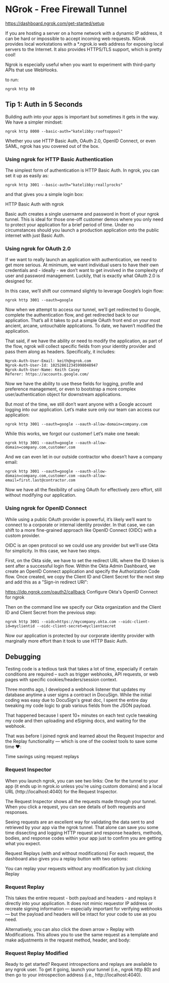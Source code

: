 # NGrok - Free Firewall Tunnel



https://dashboard.ngrok.com/get-started/setup



If you are hosting a server on a home network with a dynamic IP address, it can be hard or impossible to accept incoming web requests. NGrok provides local workstations with a *.ngrok.io web address for exposing local servers to the Internet. It also provides HTTPS/TLS support, which is pretty cool!

Ngrok is especially useful when you want to experiment with third-party APIs that use WebHooks.


to run:
```shell
ngrok http 80
```



## Tip 1: Auth in 5 Seconds
Building auth into your apps is important but sometimes it gets in the way. We have a simpler mindset:

```shell
ngrok http 8000 --basic-auth="katelibby:rooftoppool"
```

Whether you use HTTP Basic Auth, OAuth 2.0, OpenID Connect, or even SAML, ngrok has you covered out of the box. 


### Using ngrok for HTTP Basic Authentication
The simplest form of authentication is HTTP Basic Auth. In ngrok, you can set it up as easily as:

```shell
ngrok http 3001 --basic-auth="katelibby:reallyrocks"
```
and that gives you a simple login box:

HTTP Basic Auth with ngrok

Basic auth creates a single username and password in front of your ngrok tunnel. This is ideal for those one-off customer demos where you only need to protect your application for a brief period of time. Under no circumstances should you launch a production application onto the public internet with just Basic Auth.

### Using ngrok for OAuth 2.0
If we want to really launch an application with authentication, we need to get more serious. At minimum, we want individual users to have their own credentials and - ideally - we don’t want to get involved in the complexity of user and password management. Luckily, that is exactly what OAuth 2.0 is designed for.



In this case, we’ll shift our command slightly to leverage Google’s login flow:
```shell
ngrok http 3001 --oauth=google
```
Now when we attempt to access our tunnel, we’ll get redirected to Google, complete the authentication flow, and get redirected back to our application. That’s all it takes to put a simple OAuth front end on your most ancient, arcane, untouchable applications. To date, we haven’t modified the application.

That said, if we have the ability or need to modify the application, as part of the flow, ngrok will collect specific fields from your identity provider and pass them along as headers. Specifically, it includes:
```text
Ngrok-Auth-User-Email: keith@ngrok.com
Ngrok-Auth-User-Id: 102528612345998048947
Ngrok-Auth-User-Name: Keith Casey
Referer: https://accounts.google.com/
```
Now we have the ability to use these fields for logging, profile and preference management, or even to bootstrap a more complex user/authentication object for downstream applications.

But most of the time, we still don’t want anyone with a Google account logging into our application. Let’s make sure only our team can access our application:

```shell
ngrok http 3001 --oauth=google --oauth-allow-domain=company.com
```
While this works, we forgot our customer! Let’s make one tweak:

```shell
ngrok http 3001 --oauth=google --oauth-allow-domain=company.com,customer.com
```
And we can even let in our outside contractor who doesn’t have a company email:
```shell
ngrok http 3001 --oauth=google --oauth-allow-domain=company.com,customer.com –oauth-allow-email=first.last@contractor.com
```
Now we have all the flexibility of using OAuth for effectively zero effort, still without modifying our application.

### Using ngrok for OpenID Connect
While using a public OAuth provider is powerful, it’s likely we’ll want to connect to a corporate or internal identity provider. In that case, we can shift to a more fine-grained approach like OpenID Connect (OIDC) with a custom provider.

OIDC is an open protocol so we could use any provider but we’ll use Okta for simplicity. In this case, we have two steps.

First, on the Okta side, we have to set the redirect URL where the ID token is sent after a successful login flow. Within the Okta Admin Dashboard, we create an OpenID Connect application and specify the Authorization Code flow. Once created, we copy the Client ID and Client Secret for the next step and add this as a "Sign-in redirect URI":

https://idp.ngrok.com/oauth2/callback
Configure Okta's OpenID Connect for ngrok

Then on the command line we specify our Okta organization and the Client ID and Client Secret from the previous step:
```shell
ngrok http 3001 --oidc=https://mycompany.okta.com --oidc-client-id=myclientid --oidc-client-secret=myclientsecret
```
Now our application is protected by our corporate identity provider with marginally more effort than it took to use HTTP Basic Auth.



## Debugging

Testing code is a tedious task that takes a lot of time, especially if certain conditions are required – such as trigger webhooks, API requests, or web pages with specific cookies/headers/session context.

Three months ago, I developed a webhook listener that updates my database anytime a user signs a contract in DocuSign. While the initial coding was easy due to DocuSign's great doc, I spent the entire day tweaking my code logic to grab various fields from the JSON payload.

That happened because I spent 10+ minutes on each test cycle tweaking my code and then uploading and eSigning docs, and waiting for the webhook.

That was before I joined ngrok and learned about the Request Inspector and the Replay functionality — which is one of the coolest tools to save some time ❤️:

Time savings using request replays

### Request Inspector
When you launch ngrok, you can see two links: One for the tunnel to your app (it ends up in ngrok.io unless you're using custom domains) and a local URL (http://localhost:4040) for the Request Inspector.

The Request Inspector shows all the requests made through your tunnel. When you click a request, you can see details of both requests and responses.

Seeing requests are an excellent way for validating the data sent to and retrieved by your app via the ngrok tunnel. That alone can save you some time dissecting and logging HTTP request and response headers, methods, bodies, and response codes within your app just to confirm you are getting what you expect.

Request Replays (with and without modifications)
For each request, the dashboard also gives you a replay button with two options:

You can replay your requests without any modification by just clicking Replay

### Request Replay

This takes the entire request - both payload and headers - and replays it directly into your application. It does not mimic requestor IP address or recreate signing information — especially important for verifying webhooks — but the payload and headers will be intact for your code to use as you need.

Alternatively, you can also click the down arrow > Replay with Modifications. This allows you to use the same request as a template and make adjustments in the request method, header, and body:

### Request Replay Modified

Ready to get started?
Request introspections and replays are available to any ngrok user. To get it going, launch your tunnel (i.e., ngrok http 80) and then go to your introspection address (i.e., http://localhost:4040).
